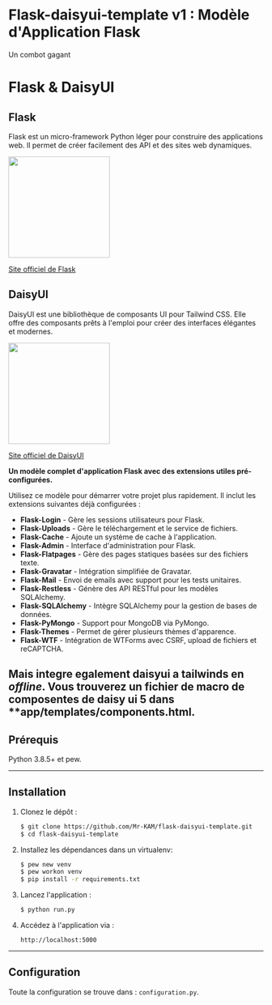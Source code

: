 <think>

# **Flask-daisyui-template v1** : Modèle d'Application Flask

Un combot gagant <br>
# Flask & DaisyUI

## Flask
Flask est un micro-framework Python léger pour construire des applications web. Il permet de créer facilement des API et des sites web dynamiques.

<img src="https://upload.wikimedia.org/wikipedia/commons/3/3c/Flask_logo.svg" width="200" />

[Site officiel de Flask](https://flask.palletsprojects.com/)

## DaisyUI
DaisyUI est une bibliothèque de composants UI pour Tailwind CSS. Elle offre des composants prêts à l'emploi pour créer des interfaces élégantes et modernes.

<img src="https://img.daisyui.com/images/daisyui-logo/daisyui-logotype.svg" width="200" />

[Site officiel de DaisyUI](https://daisyui.com/)

**Un modèle complet d'application Flask avec des extensions utiles pré-configurées.**

Utilisez ce modèle pour démarrer votre projet plus rapidement. Il inclut les extensions suivantes déjà configurées :

* **Flask-Login** - Gère les sessions utilisateurs pour Flask.
* **Flask-Uploads** - Gère le téléchargement et le service de fichiers.
* **Flask-Cache** - Ajoute un système de cache à l'application.
* **Flask-Admin** - Interface d'administration pour Flask.
* **Flask-Flatpages** - Gère des pages statiques basées sur des fichiers texte.
* **Flask-Gravatar** - Intégration simplifiée de Gravatar.
* **Flask-Mail** - Envoi de emails avec support pour les tests unitaires.
* **Flask-Restless** - Génère des API RESTful pour les modèles SQLAlchemy.
* **Flask-SQLAlchemy** - Intègre SQLAlchemy pour la gestion de bases de données.
* **Flask-PyMongo** - Support pour MongoDB via PyMongo.
* **Flask-Themes** - Permet de gérer plusieurs thèmes d'apparence.
* **Flask-WTF** - Intégration de WTForms avec CSRF, upload de fichiers et reCAPTCHA.


Mais integre egalement daisyui a tailwinds en *offline*. Vous trouverez un fichier de macro de composentes de daisy ui 5 dans **app/templates/components.html.
---

## Prérequis
Python 3.8.5+ et pew.

---

## Installation

1. Clonez le dépôt :
   ```bash
   $ git clone https://github.com/Mr-KAM/flask-daisyui-template.git
   $ cd flask-daisyui-template
   ```

2. Installez les dépendances dans un virtualenv:
   ```bash
   $ pew new venv
   $ pew workon venv
   $ pip install -r requirements.txt
   ```

3. Lancez l'application :
   ```bash
   $ python run.py
   ```

4. Accédez à l'application via :
   ```
   http://localhost:5000
   ```

---

## Configuration
Toute la configuration se trouve dans : `configuration.py`.
